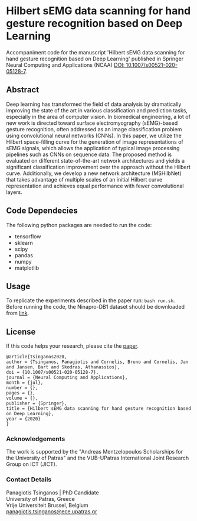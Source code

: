 # Hilbert sEMG data scanning for hand gesture recognition based on Deep Learning
Accompaniment code for the manuscript 'Hilbert sEMG data scanning for hand gesture recognition based on Deep Learning' published in Springer Neural Computing and Applications (NCAA) [DOI: 10.1007/s00521-020-05128-7](www.doi.org/10.1007/s00521-020-05128-7).

## Abstract
Deep learning has transformed the field of data analysis by dramatically improving the state of the art in various classification and prediction tasks, especially in the area of computer vision.
In biomedical engineering, a lot of new work is directed toward surface electromyography (sEMG)-based gesture
recognition, often addressed as an image classification problem using convolutional neural networks (CNNs).
In this paper, we utilize the Hilbert space-filling curve for the generation of image representations of sEMG signals, which allows the application of typical image processing pipelines such as CNNs on sequence data.
The proposed method is evaluated on different state-of-the-art network architectures and yields a significant classification improvement over the approach without the Hilbert curve.
Additionally, we develop a new network architecture (MSHilbNet) that takes advantage of multiple scales of an initial Hilbert curve representation and achieves equal performance with fewer convolutional layers.

## Code Dependecies
The following python packages are needed to run the code:
- tensorflow
- sklearn
- scipy
- pandas
- numpy
- matplotlib

## Usage
To replicate the experiments described in the paper run: `bash run.sh`.
Before running the code, the Ninapro-DB1 dataset should be downloaded from [link](http://ninaweb.hevs.ch/).

## License
If this code helps your research, please cite the [paper]().

```
@article{Tsinganos2020,
author = {Tsinganos, Panagiotis and Cornelis, Bruno and Cornelis, Jan and Jansen, Bart and Skodras, Athanassios},
doi = {10.1007/s00521-020-05128-7},
journal = {Neural Computing and Applications},
month = {jul},
number = {},
pages = {},
volume = {},
publisher = {Springer},
title = {Hilbert sEMG data scanning for hand gesture recognition based on Deep Learning},
year = {2020}
}
```

### Acknowledgements
The work is supported by the "Andreas Mentzelopoulos Scholarships for the University of Patras" and the VUB-UPatras International Joint Research Group on ICT (JICT).

### Contact Details
Panagiotis Tsinganos | PhD Candidate  
University of Patras, Greece  
Vrije Universiteit Brussel, Belgium  
<panagiotis.tsinganos@ece.upatras.gr>
